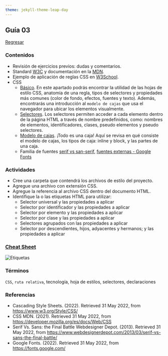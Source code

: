 ```yaml
---
theme: jekyll-theme-leap-day
---
```


## Guía 03

[Regresar](/DAWM-2022/)

### Contenidos

* Revisión de ejercicios previos: dudas y comentarios.
* Standard [W3C](https://www.w3.org/Style/CSS/) y documentación en la [MDN](https://developer.mozilla.org/es/docs/Web/CSS). 
* Ejemplo de aplicación de reglas CSS en [W3School](https://www.w3schools.com/css/demo_default.htm).
* CSS
	- [Básico](https://developer.mozilla.org/es/docs/Learn/Getting_started_with_the_web/CSS_basics). En este apartado podrás encontrar la utilidad de las hojas de estilo CSS, anatomía de una regla, tipos de selectores y propiedades más comunes (color de fondo, efectos, fuentes y texto). Además, encontrarás una introducción al `modelo de cajas` que usa el navegador para ubicar los elementos visualmente.
	- [Selectores](https://www.csssolid.com/css-selectors.html). Los selectores permiten acceder a cada elemento dentro de la página HTML a través de nombre predefinidos, como: nombres de elementos, identificadores, clases, pseudo elementos y pseudo selectores. 
	- [Modelo de cajas](https://developer.mozilla.org/es/docs/Learn/CSS/Building_blocks/El_modelo_de_caja). ¡Todo es una caja! Aquí se revisa en qué consiste el modelo de cajas, los tipos de caja: inline y block, y las partes de una caja.
	- Familia de fuentes [serif vs san-serif](https://www.webdesignerdepot.com/2013/03/serif-vs-sans-the-final-battle/), [fuentes externas - Google Fonts](https://fonts.google.com/)


### Actividades

* Cree una carpeta que contendrá los archivos de estilo del proyecto.
* Agregue una archivo con extensión CSS.
* Agregue la referencia al archivo CSS dentro del documento HTML.
* Identifique la o las etiquetas HTML para utilizar:
	- Selector universal y las propiedades a aplicar
	- Selector por identificador y las propiedades a aplicar
	- Selector por elemento y las propiedades a aplicar
	- Selector por clase y las propiedades a aplicar
	- Selectores agrupados con las propiedades a aplicar
	- Selector por descendientes, hijos, adyacentes y hermanos; y las propiedades a aplicar



### [Cheat Sheet](../cheatsheets/css3-cheat-sheet.pdf)
	
![Etiquetas](https://image.slidesharecdn.com/css-cheat-sheet-v2-100521091648-phpapp01/95/css-cheatsheetv2-1-1024.jpg)

### Términos

`CSS`, `ruta relativa`, tecnología, hoja de estilos, selectores, declaraciones

### Referencias

* Cascading Style Sheets. (2022). Retrieved 31 May 2022, from https://www.w3.org/Style/CSS/
* CSS  MDN. (2021). Retrieved 31 May 2022, from https://developer.mozilla.org/es/docs/Web/CSS
* Serif Vs. Sans: the Final Battle  Webdesigner Depot. (2013). Retrieved 31 May 2022, from https://www.webdesignerdepot.com/2013/03/serif-vs-sans-the-final-battle/
* Google Fonts. (2022). Retrieved 31 May 2022, from https://fonts.google.com/